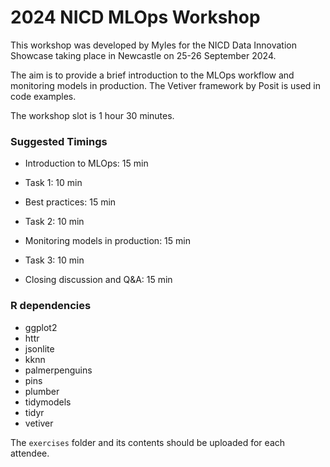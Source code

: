 # 2024 NICD MLOps Workshop

This workshop was developed by Myles for the NICD Data Innovation Showcase taking place in Newcastle on 25-26 September 2024.

The aim is to provide a brief introduction to the MLOps workflow and monitoring models in production. The Vetiver framework by Posit is used in code examples.

The workshop slot is 1 hour 30 minutes.

### Suggested Timings

* Introduction to MLOps: 15 min

* Task 1: 10 min

* Best practices: 15 min

* Task 2: 10 min

* Monitoring models in production: 15 min

* Task 3: 10 min

* Closing discussion and Q&A: 15 min

### R dependencies

- ggplot2
- httr
- jsonlite
- kknn
- palmerpenguins
- pins
- plumber
- tidymodels
- tidyr
- vetiver

The `exercises` folder and its contents should be uploaded for each attendee.
